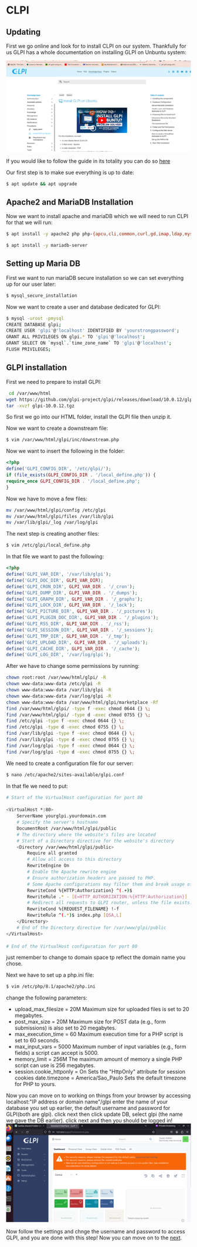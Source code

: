 # CLPI

## Updating

First we go online and look for to install CLPI on our system. Thankfully for us GLPI has a whole documentation on installing GLPI on Unbuntu system:

![](./assets/CLPI_info.png)

If you would like to follow the guide in its totality you can do so [here](https://faq.teclib.com/03_knowledgebase/procedures/install_glpi/)

Our first step is to make sue everything is up to date:

```bash
$ apt update && apt upgrade
```

## Apache2 and MariaDB Installation

Now we want to install apache and mariaDB which we will need to run CLPI for that we will run:

```bash
$ apt install -y apache2 php php-{apcu,cli,common,curl,gd,imap,ldap,mysql,xmlrpc,xml,mbstring,bcmath,intl,zip,redis,bz2} libapache2-mod-php php-soap php-cas
```

```bash
$ apt install -y mariadb-server
```

## Setting up Maria DB 

First we want to run mariaDB secure installation so we can set everything up for our user later:

```bash
$ mysql_secure_installation
```
Now we want to create a user and database dedicated for GLPI:

```bash
$ mysql -uroot -pmysql
CREATE DATABASE glpi;
CREATE USER 'glpi'@'localhost' IDENTIFIED BY 'yourstrongpassword';
GRANT ALL PRIVILEGES ON glpi.* TO 'glpi'@'localhost';
GRANT SELECT ON `mysql`.`time_zone_name` TO 'glpi'@'localhost';
FLUSH PRIVILEGES;
```

## GLPI installation

First we need to prepare to install GLPI:

```bash
 cd /var/www/html
wget https://github.com/glpi-project/glpi/releases/download/10.0.12/glpi-10.0.12.tgz
tar -xvzf glpi-10.0.12.tgz
```
So first we go into our HTML folder, install the GLPI file then unzip it.

Now we want to create a downstream file:

```bash
$ vim /var/www/html/glpi/inc/downstream.php
```

Now we want to insert the following in the folder:

```php
<?php
define('GLPI_CONFIG_DIR', '/etc/glpi/');
if (file_exists(GLPI_CONFIG_DIR . '/local_define.php')) {
require_once GLPI_CONFIG_DIR . '/local_define.php';
}
```
Now we have to move a few files:

```bash
mv /var/www/html/glpi/config /etc/glpi
mv /var/www/html/glpi/files /var/lib/glpi
mv /var/lib/glpi/_log /var/log/glpi
```
The next step is creating another files:

```bash
$ vim /etc/glpi/local_define.php
```
In that file we want to past the following:

```php
<?php
define('GLPI_VAR_DIR', '/var/lib/glpi');
define('GLPI_DOC_DIR', GLPI_VAR_DIR);
define('GLPI_CRON_DIR', GLPI_VAR_DIR . '/_cron');
define('GLPI_DUMP_DIR', GLPI_VAR_DIR . '/_dumps');
define('GLPI_GRAPH_DIR', GLPI_VAR_DIR . '/_graphs');
define('GLPI_LOCK_DIR', GLPI_VAR_DIR . '/_lock');
define('GLPI_PICTURE_DIR', GLPI_VAR_DIR . '/_pictures');
define('GLPI_PLUGIN_DOC_DIR', GLPI_VAR_DIR . '/_plugins');
define('GLPI_RSS_DIR', GLPI_VAR_DIR . '/_rss');
define('GLPI_SESSION_DIR', GLPI_VAR_DIR . '/_sessions');
define('GLPI_TMP_DIR', GLPI_VAR_DIR . '/_tmp');
define('GLPI_UPLOAD_DIR', GLPI_VAR_DIR . '/_uploads');
define('GLPI_CACHE_DIR', GLPI_VAR_DIR . '/_cache');
define('GLPI_LOG_DIR', '/var/log/glpi');
```
After we have to change some permissions by running:

```bash
chown root:root /var/www/html/glpi/ -R
chown www-data:www-data /etc/glpi -R
chown www-data:www-data /var/lib/glpi -R
chown www-data:www-data /var/log/glpi -R
chown www-data:www-data /var/www/html/glpi/marketplace -Rf
find /var/www/html/glpi/ -type f -exec chmod 0644 {} \;
find /var/www/html/glpi/ -type d -exec chmod 0755 {} \;
find /etc/glpi -type f -exec chmod 0644 {} \;
find /etc/glpi -type d -exec chmod 0755 {} \;
find /var/lib/glpi -type f -exec chmod 0644 {} \;
find /var/lib/glpi -type d -exec chmod 0755 {} \;
find /var/log/glpi -type f -exec chmod 0644 {} \;
find /var/log/glpi -type d -exec chmod 0755 {} \;
```
We need to create a configuration file for our server:

```bash
$ nano /etc/apache2/sites-available/glpi.conf
```
In that fle we need to put:
```bash
# Start of the VirtualHost configuration for port 80

<VirtualHost *:80>
    ServerName yourglpi.yourdomain.com
    # Specify the server's hostname
    DocumentRoot /var/www/html/glpi/public
    # The directory where the website's files are located
    # Start of a Directory directive for the website's directory
    <Directory /var/www/html/glpi/public>
        Require all granted
        # Allow all access to this directory
        RewriteEngine On
        # Enable the Apache rewrite engine
        # Ensure authorization headers are passed to PHP.
        # Some Apache configurations may filter them and break usage of API, CalDAV, ...
        RewriteCond %{HTTP:Authorization} ^(.+)$
        RewriteRule .* - [E=HTTP_AUTHORIZATION:%{HTTP:Authorization}]
        # Redirect all requests to GLPI router, unless the file exists.
        RewriteCond %{REQUEST_FILENAME} !-f
        RewriteRule ^(.*)$ index.php [QSA,L]
    </Directory>
    # End of the Directory directive for /var/www/glpi/public
</VirtualHost>

# End of the VirtualHost configuration for port 80
```
just remember to change to domain space tp reflect the domain name you chose.

Next we have to set up a php.ini file:

```bash
$ vim /etc/php/8.1/apache2/php.ini
```
change the following parameters:
- upload_max_filesize = 20M Maximum size for uploaded files is set to 20 megabytes.
- post_max_size = 20M Maximum size for POST data (e.g., form submissions) is also set to 20 megabytes.
- max_execution_time = 60 Maximum execution time for a PHP script is set to 60 seconds.
- max_input_vars = 5000 Maximum number of input variables (e.g., form fields) a script can accept is 5000.
- memory_limit = 256M The maximum amount of memory a single PHP script can use is 256 megabytes.
- session.cookie_httponly = On Sets the "HttpOnly" attribute for session cookies
date.timezone = America/Sao_Paulo Sets the default timezone for PHP to yours.

Now you can move on to working on things from your browser by accessing localhost:"IP address or domain name"/glpi
enter the name of your database you set up earlier, the default username and password for GLPI(both are glpi).
click next then click update DB, select glpi (the name we gave the DB earlier). click next and then you should be logged in!
![](./assets/CLPI.png)

Now follow the settings and chnge the username and password to access GLPI, and you are done with this step! Now you can move on to the [next](./CLPI.md).